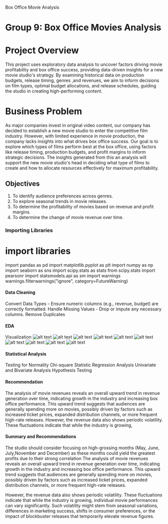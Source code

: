 Box Office Movie Analysis
# **Group 9: Box Office Movies Analysis**
# **Project Overview**
This project uses exploratory data analysis to uncover factors driving movie profitability and box office success, providing data-driven insights for a new movie studio's strategy. By examining historical data on production budgets, release timing, genres ,and revenues, we aim to inform decisions on film types, optimal budget allocations, and release schedules, guiding the studio in creating high-performing content.
# **Business Problem**
As major companies invest in original video content, our company has decided to establish a new movie studio to enter the competitive film industry. However, with limited experience in movie production, the company lacks insights into what drives box office success. Our goal is to explore which types of films perform best at the box office, using factors like release timing, production budgets, and profit margins to inform strategic decisions. The insights generated from this an
analysis will support the new movie studio's head in deciding what type of films to create and how to allocate resources effectively for maximum profitability.
## **Objectives** 
1. To identify audience preferences across genres.
2. To explore seasonal trends in movie releases.
3. To determine the profitability of movies based on revenue and profit margins.
4. To determine the change of movie revenue over time.
### Importing Libraries
# import libraries 
import pandas as pd
import matplotlib.pyplot as plt
import numpy as np
import seaborn as sns
import scipy.stats as stats
from scipy.stats import pearsonr
import statsmodels.api as sm
import warnings 
warnings.filterwarnings("ignore", category=FutureWarning)
#### Data Cleaning
Convert Data Types - Ensure numeric columns (e.g., revenue, budget) are correctly formatted.
Handle Missing Values - Drop or impute any necessary columns.
Remove Duplicates
#### EDA
Visualization
![alt text](image.png)
![alt text](image-1.png)
![alt text](image-2.png)
![alt text](image-3.png)
![alt text](image-4.png)
![alt text](image-5.png)
![alt text](image-6.png)
![alt text](image-7.png)
![alt text](image-8.png)
![alt text](image-9.png)
#### Statistical Analysis
Testing for Normality
Chi-square Statistic
Regression Analysis
Univariate and Bivariate Analysis
Hypothesis Testing
#### Recommendation
The analysis of movie revenues reveals an overall upward trend in revenue generation over time, indicating growth in the industry and increasing box office performance. This upward trend suggests that audiences are generally spending more on movies, possibly driven by factors such as increased ticket prices, expanded distribution channels, or more frequent high-rate releases.
However, the revenue data also shows periodic volatility. These fluctuations indicate that while the industry is growing,
#### Summary and Recommendations
The studio should consider focusing on high-grossing months (May, June, July,November and December) as these months could yield the greatest profits due to their strong correlation
The analysis of movie revenues reveals an overall upward trend in revenue generation over time, indicating growth in the industry and increasing box office performance. This upward trend suggests that audiences are generally spending more on movies, possibly driven by factors such as increased ticket prices, expanded distribution channels, or more frequent high-rate releases.

However, the revenue data also shows periodic volatility. These fluctuations indicate that while the industry is growing, individual movie performances can vary significantly. Such volatility might stem from seasonal variations, differences in marketing success, shifts in consumer preferences, or the impact of blockbuster releases that temporarily elevate revenue figures.

